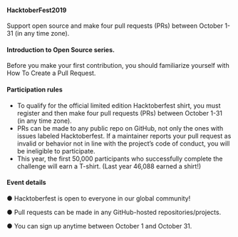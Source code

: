#### HacktoberFest2019
Support open source and make four pull requests (PRs) between October 1-31 (in any time zone).

#### Introduction to Open Source series.
Before you make your first contribution, you should familiarize yourself with How To Create a Pull Request.

#### Participation rules
* To qualify for the official limited edition Hacktoberfest shirt, you must register and then make four pull requests (PRs) between October 1-31 (in any time zone).
* PRs can be made to any public repo on GitHub, not only the ones with issues labeled Hacktoberfest. If a maintainer reports your pull request as invalid or behavior not in line with the project’s code of conduct, you will be ineligible to participate. 
* This year, the first 50,000 participants who successfully complete the challenge will earn a T-shirt. (Last year 46,088 earned a shirt!)

#### Event details
● Hacktoberfest is open to everyone in our global community!

● Pull requests can be made in any GitHub-hosted repositories/projects.

● You can sign up anytime between October 1 and October 31.

